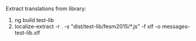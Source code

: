 Extract translations from library:

1. ng build test-lib
2. localize-extract -r . -s "dist/test-lib/fesm2015/*.js" -f xlf -o messages-test-lib.xlf
